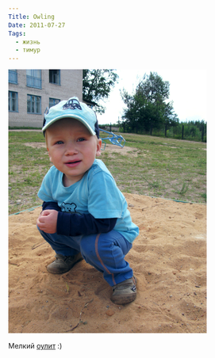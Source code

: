 ```yaml
---
Title: Owling
Date: 2011-07-27
Tags:
  - жизнь
  - тимур
---
```


![owling.jpg](images/owling.jpg)

Мелкий [оулит](http://en.wikipedia.org/wiki/Owling_(internet_meme)) :)